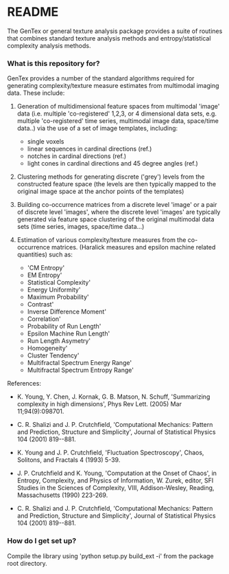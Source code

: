 # README #

The GenTex or general texture analysis package provides a suite of routines that combines standard texture analysis methods and entropy/statistical complexity analysis methods.

### What is this repository for? ###

GenTex provides a number of the standard algorithms required for generating complexity/texture measure estimates from multimodal imaging data. These include: 

1. Generation of multidimensional feature spaces from multimodal 'image' data (i.e. multiple 'co-registered' 1,2,3, or 4 dimensional data sets, e.g. multiple 'co-registered' time series, multimodal image data, space/time data..) via the use of a set of image templates, including:
    - single voxels
    - linear sequences in cardinal directions (ref.)
    - notches in cardinal directions (ref.)
    - light cones in cardinal directions and 45 degree angles (ref.)

2. Clustering methods for generating discrete ('grey') levels from the constructed feature space (the levels are then typically mapped to the original image space at the anchor points of the templates)

3. Building co-occurrence matrices from a discrete level 'image' or a pair of discrete level 'images', where the discrete level 'images' are typically generated via feature space clustering of the original multimodal data sets (time series, images, space/time data...)

4. Estimation of various complexity/texture measures from the co-occurrence matrices.
(Haralick measures and epsilon machine related quantities) such as:

    - 'CM Entropy'
    - EM Entropy'
    - Statistical Complexity'
    - Energy Uniformity'
    - Maximum Probability'
    - Contrast'
    - Inverse Difference Moment'
    - Correlation'
    - Probability of Run Length'
    - Epsilon Machine Run Length'
    - Run Length Asymetry'
    - Homogeneity'
    - Cluster Tendency'
    - Multifractal Spectrum Energy Range'
    - Multifractal Spectrum Entropy Range'

References:

* K. Young, Y. Chen, J. Kornak, G. B. Matson, N. Schuff,
'Summarizing complexity in high dimensions',
Phys Rev Lett. (2005) Mar 11;94(9):098701.

* C. R. Shalizi and J. P. Crutchfield, 'Computational
Mechanics: Pattern and Prediction, Structure and Simplicity',
Journal of Statistical Physics 104 (2001) 819--881.

* K. Young and J. P. Crutchfield, 'Fluctuation Spectroscopy',
Chaos, Solitons, and Fractals 4 (1993) 5-39.

* J. P. Crutchfield and K. Young, 'Computation at the
Onset of Chaos', in Entropy, Complexity, and Physics of
Information, W. Zurek, editor, SFI Studies in the Sciences
of Complexity, VIII, Addison-Wesley, Reading, Massachusetts
(1990) 223-269.

* C. R. Shalizi and J. P. Crutchfield, 'Computational
Mechanics: Pattern and Prediction, Structure and Simplicity',
Journal of Statistical Physics 104 (2001) 819--881.


### How do I get set up? ###

Compile the library using 'python setup.py build_ext -i' from the package root directory.